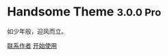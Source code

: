 # Handsome Theme <small>3.0.0 Pro</small>

如少年般，迎风而立。



[联系作者](https://ihewro.com/)
[开始使用](/start)
